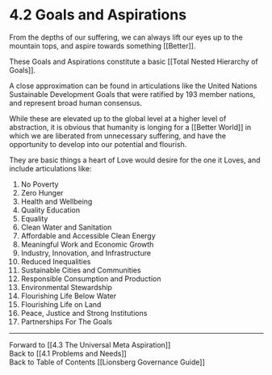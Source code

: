 # 4.2 Goals and Aspirations
From the depths of our suffering, we can always lift our eyes up to the mountain tops, and aspire towards something [[Better]]. 

These Goals and Aspirations constitute a basic [[Total Nested Hierarchy of Goals]].

A close approximation can be found in articulations like the United Nations Sustainable Development Goals that were ratified by 193 member nations, and represent broad human consensus. 

While these are elevated up to the global level at a higher level of abstraction, it is obvious that humanity is longing for a [[Better World]] in which we are liberated from unnecessary suffering, and have the opportunity to develop into our potential and flourish. 

They are basic things a heart of Love would desire for the one it Loves, and include articulations like: 

1. No Poverty  
2. Zero Hunger  
3. Health and Wellbeing  
4. Quality Education  
5. Equality  
6. Clean Water and Sanitation  
7. Affordable and Accessible Clean Energy  
8. Meaningful Work and Economic Growth 
9. Industry, Innovation, and Infrastructure  
10. Reduced Inequalities  
11. Sustainable Cities and Communities  
12. Responsible Consumption and Production  
13. Environmental Stewardship   
14. Flourishing Life Below Water  
15. Flourishing Life on Land  
16. Peace, Justice and Strong Institutions  
17. Partnerships For The Goals  

___

Forward to [[4.3 The Universal Meta Aspiration]]  
Back to [[4.1 Problems and Needs]]  
Back to Table of Contents [[Lionsberg Governance Guide]]

